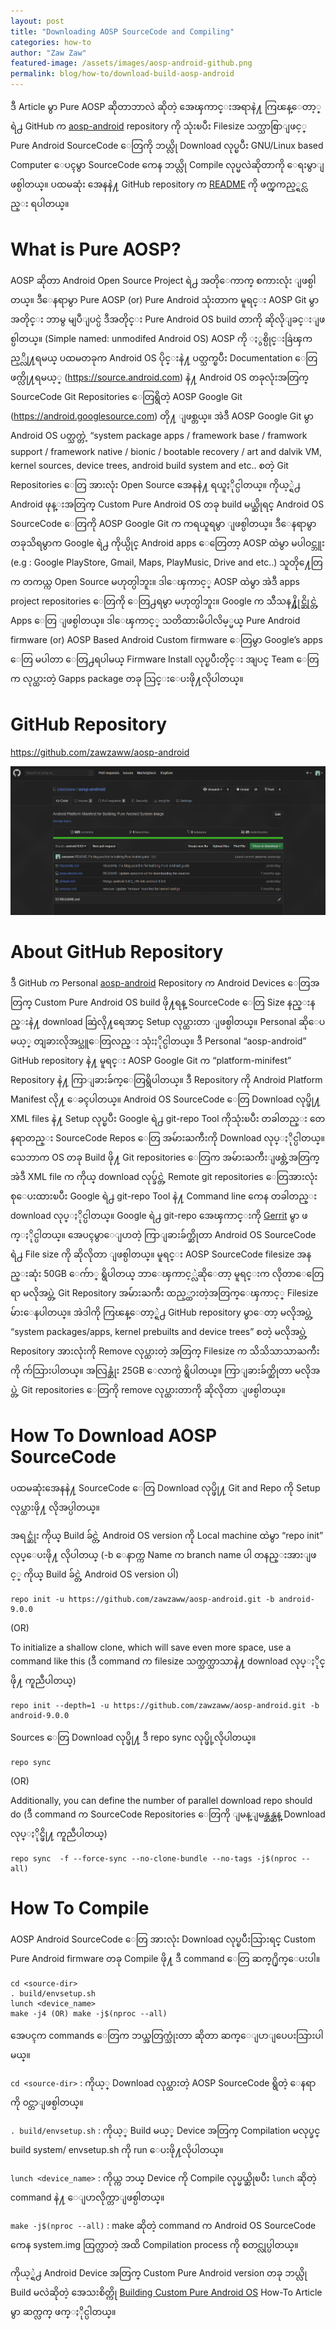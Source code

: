 ```yaml
---
layout: post
title: "Downloading AOSP SourceCode and Compiling"
categories: how-to
author: "Zaw Zaw"
featured-image: /assets/images/aosp-android-github.png
permalink: blog/how-to/download-build-aosp-android
---
```


ဒီ Article မွာ Pure AOSP ဆိုတာဘာလဲ ဆိုတဲ့ အေၾကာင္းအရာနဲ႔ ကြၽန္ေတာ့္ရဲ႕ GitHub က [aosp-android](https://github.com/zawzaww/aosp-android) repository ကို သုံးၿပီး Filesize သက္သာစြာျဖင့္ Pure Android SourceCode ေတြကို ဘယ္လို Download လုပ္ၿပီး GNU/Linux based Computer ေပၚမွာ SourceCode ကေန ဘယ္လို Compile လုပ္မလဲဆိုတာကို ေရးမွာျဖစ္ပါတယ္။ ပထမဆုံး အေနနဲ႔ GitHub repository က [README](https://github.com/zawzaww/aosp-android/blob/android-9.0.0/README.md) ကို ဖက္ၾကည့္ရင္လည္း ရပါတယ္။

# What is Pure AOSP?
AOSP ဆိုတာ Android Open Source Project ရဲ႕ အတိုေကာက္ စကားလုံး ျဖစ္ပါတယ္။ ဒီေနရာမွာ Pure AOSP (or) Pure Android သုံးတာက မူရင္း AOSP Git မွာအတိုင္း ဘာမွ မျပဳျပင္ပဲ ဒီအတိုင္း Pure Android OS build တာကို ဆိုလိုျခင္းျဖစ္ပါတယ္။ (Simple named: unmodifed Android OS)
AOSP ကို ႏွစ္ပိုင္းခြဲၾကည့္လို႔ရမယ္ ပထမတခုက Android OS ပိုင္းနဲ႔ ပတ္သက္ၿပီး Documentation ေတြ ဖက္လို႔ရမယ့္ (https://source.android.com) နဲ႔ Android OS တခုလုံးအတြက္ SourceCode Git Repositories ေတြရွိတဲ့ AOSP Google Git (https://android.googlesource.com) တို႔ ျဖစ္တယ္။ အဲဒီ AOSP Google Git မွာ Android OS ပတ္သက္တဲ့ “system package apps / framework base / framwork support / framework native / bionic / bootable recovery / art and dalvik VM, kernel sources, device trees, android build system and etc.. စတဲ့ Git Repositories ေတြ အားလုံး Open Source အေနနဲ႔ ရယူႏိုင္ပါတယ္။ ကိုယ့္ရဲ႕ Android ဖုန္းအတြက္ Custom Pure Android OS တခု build မယ္ဆိုရင္ Android OS SourceCode ေတြကို AOSP Google Git က ကရယူရမွာ ျဖစ္ပါတယ္။ ဒီေနရာမွာ တခုသိရမွာက Google ရဲ႕ ကိုယ္ပိုင္ Android apps ေတြေတာ့ AOSP ထဲမွာ မပါဝင္ဘူး (e.g : Google PlayStore, Gmail, Maps, PlayMusic, Drive and etc..) သူတို႔ေတြက တကယ္က Open Source မဟုတ္ပါဘူး။ ဒါေၾကာင့္ AOSP ထဲမွာ အဲဒီ apps project repositories ေတြကို ေတြ႕ရမွာ မဟုတ္ပါဘူး။  Google က သီသန႔္ပိုင္ဆိုင္တဲ့ Apps ေတြ ျဖစ္ပါတယ္။ ဒါေၾကာင့္ သတိထားမိပါလိမ့္မယ္ Pure Android firmware (or) AOSP Based Android Custom firmware ေတြမွာ Google’s apps ေတြ မပါတာ ေတြ႕ရပါမယ္ Firmware Install လုပ္ၿပီးတိုင္း အျပင္ Team ေတြက လုပ္ထားတဲ့ Gapps package တခု သြင္းေပးဖို႔လိုပါတယ္။

# GitHub Repository
https://github.com/zawzaww/aosp-android

![aosp-android](/assets/images/aosp-android-github.png)

# About GitHub Repository
ဒီ GitHub က Personal [aosp-android](https://github.com/zawzaww/aosp-android) Repository က Android Devices ေတြအတြက္ Custom Pure Android OS build ဖို႔ရန္ SourceCode ေတြ Size နည္းနည္းနဲ႔ download ဆြဲလို႔ရေအာင္ Setup လုပ္ထားတာ ျဖစ္ပါတယ္။ Personal ဆိုေပမယ့္ တျခားလိုအပ္သူေတြလည္း သုံးႏိုင္ပါတယ္။
ဒီ Personal “aosp-android” GitHub repository နဲ႔ မူရင္း AOSP Google Git က “platform-minifest” Repository နဲ႔ ကြာျခားခ်က္ေတြရွိပါတယ္။ ဒီ Repository ကို Android Platform Manifest လို႔ ေခၚပါတယ္။ Android OS SourceCode ေတြ Download လုပ္ဖို႔ XML files နဲ႔ Setup လုပ္ၿပီး Google ရဲ႕ git-repo Tool ကိုသုံးၿပီး တခါတည္း တေနရာတည္း SourceCode Repos ေတြ အမ်ားႀကီးကို Download လုပ္ႏိုင္ပါတယ္။ သေဘာက OS တခု Build ဖို႔ Git repositories ေတြက အမ်ားႀကီးျဖစ္တဲ့အတြက္ အဲဒီ XML file က ကိုယ္ download လုပ္ခ်င္တဲ့ Remote git repositories ေတြအားလုံး စုေပးထားၿပီး Google ရဲ႕ git-repo Tool နဲ႔ Command line ကေန တခါတည္း download လုပ္ႏိုင္ပါတယ္။ Google ရဲ႕ git-repo အေၾကာင္းကို [Gerrit](https://gerrit.googlesource.com/git-repo/+/refs/heads/master/README.md) မွာ ဖက္ႏိုင္ပါတယ္။ အေပၚမွာေျပာတဲ့ ကြာျခားခ်က္ဆိုတာ  Android OS SourceCode ရဲ႕ File size ကို ဆိုလိုတာ ျဖစ္ပါတယ္။ မူရင္း AOSP SourceCode filesize အနည္းဆုံး 50GB ေက်ာ္ ရွိပါတယ္ ဘာေၾကာင့္လဲဆိုေတာ့ မူရင္းက လိုတာေတြေရာ မလိုအပ္တဲ့ Git Repository အမ်ားႀကီး ထည့္ထားတဲ့အတြက္ေၾကာင့္ Filesize မ်ားေနပါတယ္။ အဲဒါကို ကြၽန္ေတာ့္ရဲ႕ GitHub repository မွာေတာ့ မလိုအပ္တဲ့ “system packages/apps, kernel prebuilts and device trees” စတဲ့ မလိုအပ္တဲ့ Repository အားလုံးကို Remove လုပ္ထားတဲ့ အတြက္ Filesize က သိသိသာသာႀကီးကို က်သြားပါတယ္။ အလြန္ဆုံး 25GB ေလာက္ပဲ ရွိပါတယ္။ ကြာျခားခ်က္ဆိုတာ မလိုအပ္တဲ့ Git repositories ေတြကို remove လုပ္ထားတာကို ဆိုလိုတာ ျဖစ္ပါတယ္။

# How To Download AOSP SourceCode
ပထမဆုံးအေနနဲ႔ SourceCode ေတြ Download လုပ္ဖို႔ Git and Repo ကို Setup လုပ္ထားဖို႔ လိုအပ္ပါတယ္။

အရင္ဆုံး ကိုယ္ Build ခ်င္တဲ့ Android OS version ကို Local machine ထဲမွာ “repo init” လုပ္ေပးဖို႔ လိုပါတယ္ (-b ေနာက္က Name က branch name ပါ တနည္းအားျဖင့္ ကိုယ္ Build ခ်င္တဲ့ Android OS version ပါ)
```
repo init -u https://github.com/zawzaww/aosp-android.git -b android-9.0.0
```

(OR)

To initialize a shallow clone, which will save even more space, use a command like this (ဒီ command က filesize သက္သက္သာသာနဲ႔ download လုပ္ႏိုင္ဖို႔ ကူညီပါတယ္)
```
repo init --depth=1 -u https://github.com/zawzaww/aosp-android.git -b android-9.0.0
```

Sources ေတြ Download လုပ္ဖို႔ ဒီ repo sync လုပ္ဖို့လိုပါတယ္။
```
repo sync
```

(OR)

Additionally, you can define the number of parallel download repo should do (ဒီ command က SourceCode Repositories ေတြကို ျမန္ျမန္ဆန္ဆန္ Download လုပ္ႏိုင္ဖို႔ ကူညီပါတယ္)
```
repo sync  -f --force-sync --no-clone-bundle --no-tags -j$(nproc --all)
```

# How To Compile
AOSP Android SourceCode ေတြ အားလုံး Download လုပ္ၿပီးသြားရင္ Custom Pure Android firmware တခု Compile ဖို႔ ဒီ command ေတြ ဆက္႐ိုက္ေပးပါ။

```
cd <source-dir>
. build/envsetup.sh
lunch <device_name>
make -j4 (OR) make -j$(nproc --all)
```

အေပၚက commands ေတြက ဘယ္အတြက္သုံးတာ ဆိုတာ ဆက္ေျပာျပေပးသြားပါမယ္။

`cd <source-dir>` : 
ကိုယ့္ Download လုပ္ထားတဲ့ AOSP SourceCode ရွိတဲ့ ေနရာကို ၀င္တာျဖစ္ပါတယ္။

`. build/envsetup.sh` : 
ကိုယ့္ Build မယ့္ Device အတြက္ Compilation မလုပ္ခင္ build system/ envsetup.sh ကို run ေပးဖို႔လိုပါတယ္။

`lunch <device_name>` : 
ကိုယ္က ဘယ္ Device ကို Compile လုပ္မယ္ဆိုၿပီး `lunch` ဆိုတဲ့ command နဲ႔ ေျပာလိုက္တာျဖစ္ပါတယ္။

`make -j$(nproc --all)` : 
make ဆိုတဲ့ command က Android OS SourceCode ကေန system.img ထြက္လာတဲ့ အထိ Compilation process ကို စတင္လုပ္ပါတယ္။

ကိုယ့္ရဲ႕ Android Device အတြက္ Custom Pure Android version တခု ဘယ္လို Build မလဲဆိုတဲ့ အေသးစိတ္ကို [Building Custom Pure Android OS](https://zawzaww.github.io/blog/how-to/building-pure-android) How-To Article မွာ ဆက္လက္ ဖက္ႏိုင္ပါတယ္။
